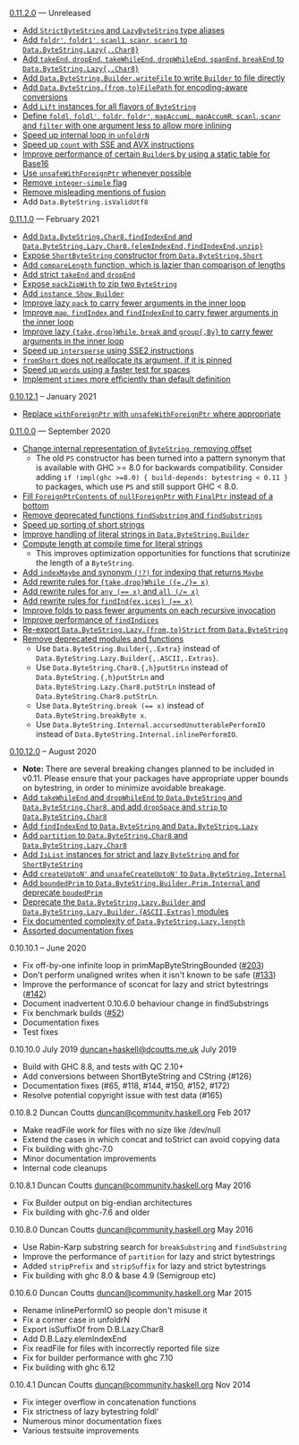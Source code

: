 [0.11.2.0] — Unreleased

* [Add `StrictByteString` and `LazyByteString` type aliases](https://github.com/haskell/bytestring/pull/378)
* [Add `foldr'`, `foldr1'`, `scanl1`, `scanr`, `scanr1` to `Data.ByteString.Lazy{,.Char8}`](https://github.com/haskell/bytestring/pull/364)
* [Add `takeEnd`, `dropEnd`, `takeWhileEnd`, `dropWhileEnd`, `spanEnd`, `breakEnd` to `Data.ByteString.Lazy{,.Char8}`](https://github.com/haskell/bytestring/pull/395)
* [Add `Data.ByteString.Builder.writeFile` to write `Builder` to file directly](https://github.com/haskell/bytestring/pull/408)
* [Add `Data.ByteString.{from,to}FilePath` for encoding-aware conversions](https://github.com/haskell/bytestring/pull/403)
* [Add `Lift` instances for all flavors of `ByteString`](https://github.com/haskell/bytestring/pull/392)
* [Define `foldl`, `foldl'`, `foldr`, `foldr'`, `mapAccumL`, `mapAccumR`, `scanl`, `scanr` and `filter` with one argument less to allow more inlining](https://github.com/haskell/bytestring/pull/345)
* [Speed up internal loop in `unfoldrN`](https://github.com/haskell/bytestring/pull/356)
* [Speed up `count` with SSE and AVX instructions](https://github.com/haskell/bytestring/pull/202)
* [Improve performance of certain `Builder`s by using a static table for Base16](https://github.com/haskell/bytestring/pull/418)
* [Use `unsafeWithForeignPtr` whenever possible](https://github.com/haskell/bytestring/pull/401)
* [Remove `integer-simple` flag](https://github.com/haskell/bytestring/pull/371)
* [Remove misleading mentions of fusion](https://github.com/haskell/bytestring/pull/412)
* Add `Data.ByteString.isValidUtf8`

[0.11.2.0]: https://github.com/haskell/bytestring/compare/0.11.1.0...0.11.2.0

[0.11.1.0] — February 2021

* [Add `Data.ByteString.Char8.findIndexEnd` and `Data.ByteString.Lazy.Char8.{elemIndexEnd,findIndexEnd,unzip}`](https://github.com/haskell/bytestring/pull/342)
* [Expose `ShortByteString` constructor from `Data.ByteString.Short`](https://github.com/haskell/bytestring/pull/313)
* [Add `compareLength` function, which is lazier than comparison of lengths](https://github.com/haskell/bytestring/pull/300)
* [Add strict `takeEnd` and `dropEnd`](https://github.com/haskell/bytestring/pull/290)
* [Expose `packZipWith` to zip two `ByteString`](https://github.com/haskell/bytestring/pull/295)
* [Add `instance Show Builder`](https://github.com/haskell/bytestring/pull/296)
* [Improve lazy `pack` to carry fewer arguments in the inner loop](https://github.com/haskell/bytestring/pull/292)
* [Improve `map`, `findIndex` and `findIndexEnd` to carry fewer arguments in the inner loop](https://github.com/haskell/bytestring/pull/347)
* [Improve lazy `{take,drop}While`, `break` and `group{,By}` to carry fewer arguments in the inner loop](https://github.com/haskell/bytestring/pull/337)
* [Speed up `intersperse` using SSE2 instructions](https://github.com/haskell/bytestring/pull/310)
* [`fromShort` does not reallocate its argument, if it is pinned](https://github.com/haskell/bytestring/pull/317)
* [Speed up `words` using a faster test for spaces](https://github.com/haskell/bytestring/pull/315)
* [Implement `stimes` more efficiently than default definition](https://github.com/haskell/bytestring/pull/301)

[0.11.1.0]: https://github.com/haskell/bytestring/compare/0.11.0.0...0.11.1.0

[0.10.12.1] – January 2021

* [Replace `withForeignPtr` with `unsafeWithForeignPtr` where appropriate](https://github.com/haskell/bytestring/pull/333)

[0.10.12.1]: https://github.com/haskell/bytestring/compare/0.10.12.0...0.10.12.1

[0.11.0.0] — September 2020
 * [Change internal representation of `ByteString`, removing offset](https://github.com/haskell/bytestring/pull/175)
   * The old `PS` constructor has been turned into a pattern synonym that is available with GHC >= 8.0 for backwards compatibility. Consider adding `if !impl(ghc >=8.0) { build-depends: bytestring < 0.11 }` to packages, which use `PS` and still support GHC < 8.0.
 * [Fill `ForeignPtrContents` of `nullForeignPtr` with `FinalPtr` instead of a bottom](https://github.com/haskell/bytestring/pull/284)
 * [Remove deprecated functions `findSubstring` and `findSubstrings`](https://github.com/haskell/bytestring/pull/181)
 * [Speed up sorting of short strings](https://github.com/haskell/bytestring/pull/267)
 * [Improve handling of literal strings in `Data.ByteString.Builder`](https://github.com/haskell/bytestring/pull/132)
 * [Compute length at compile time for literal strings](https://github.com/haskell/bytestring/pull/191)
   * This improves optimization opportunities for functions that scrutinize the length of a `ByteString`.
 * [Add `indexMaybe` and synonym `(!?)` for indexing that returns `Maybe`](https://github.com/haskell/bytestring/pull/261)
 * [Add rewrite rules for `{take,drop}While ({=,/}= x)`](https://github.com/haskell/bytestring/pull/275)
 * [Add rewrite rules for `any (== x)` and `all (/= x)`](https://github.com/haskell/bytestring/pull/273)
 * [Add rewrite rules for `findInd{ex,ices} (== x)`](https://github.com/haskell/bytestring/pull/270)
 * [Improve folds to pass fewer arguments on each recursive invocation](https://github.com/haskell/bytestring/pull/273)
 * [Improve performance of `findIndices`](https://github.com/haskell/bytestring/pull/270)
 * [Re-export `Data.ByteString.Lazy.{from,to}Strict` from `Data.ByteString`](https://github.com/haskell/bytestring/pull/281)
 * [Remove deprecated modules and functions](https://github.com/haskell/bytestring/pull/286)
   * Use `Data.ByteString.Builder{,.Extra}` instead of `Data.ByteString.Lazy.Builder{,.ASCII,.Extras}`.
   * Use `Data.ByteString.Char8.{,h}putStrLn` instead of `Data.ByteString.{,h}putStrLn` and `Data.ByteString.Lazy.Char8.putStrLn` instead of `Data.ByteString.Char8.putStrLn`.
   * Use `Data.ByteString.break (== x)` instead of `Data.ByteString.breakByte x`.
   * Use `Data.ByteString.Internal.accursedUnutterablePerformIO` instead of `Data.ByteString.Internal.inlinePerformIO`.

[0.11.0.0]: https://github.com/haskell/bytestring/compare/0.10.12.0...0.11.0.0

[0.10.12.0] – August 2020

 * **Note:** There are several breaking changes planned to be included in v0.11.
   Please ensure that your packages have appropriate upper bounds on bytestring,
   in order to minimize avoidable breakage.
 * [Add `takeWhileEnd` and `dropWhileEnd` to `Data.ByteString` and `Data.ByteString.Char8`, and add `dropSpace` and `strip` to `Data.ByteString.Char8`](https://github.com/haskell/bytestring/pull/121)
 * [Add `findIndexEnd` to `Data.ByteString` and `Data.ByteString.Lazy`](https://github.com/haskell/bytestring/pull/155)
 * [Add `partition` to `Data.ByteString.Char8` and `Data.ByteString.Lazy.Char8`](https://github.com/haskell/bytestring/pull/251)
 * [Add `IsList` instances for strict and lazy `ByteString` and for `ShortByteString`](https://github.com/haskell/bytestring/pull/219)
 * [Add `createUptoN'` and `unsafeCreateUptoN'` to `Data.ByteString.Internal`](https://github.com/haskell/bytestring/pull/245)
 * [Add `boundedPrim` to `Data.ByteString.Builder.Prim.Internal` and deprecate `boudedPrim`](https://github.com/haskell/bytestring/pull/246)
 * [Deprecate the `Data.ByteString.Lazy.Builder` and `Data.ByteString.Lazy.Builder.{ASCII,Extras}` modules](https://github.com/haskell/bytestring/pull/250)
 * [Fix documented complexity of `Data.ByteString.Lazy.length`](https://github.com/haskell/bytestring/pull/255)
 * [Assorted documentation fixes](https://github.com/haskell/bytestring/pull/248)

[0.10.12.0]: https://github.com/haskell/bytestring/compare/0.10.10.1...0.10.12.0

0.10.10.1 – June 2020

 * Fix off-by-one infinite loop in primMapByteStringBounded ([#203])
 * Don't perform unaligned writes when it isn't known to be safe ([#133])
 * Improve the performance of sconcat for lazy and strict bytestrings ([#142])
 * Document inadvertent 0.10.6.0 behaviour change in findSubstrings
 * Fix benchmark builds ([#52])
 * Documentation fixes
 * Test fixes

[#52]: https://github.com/haskell/bytestring/issues/52
[#133]: https://github.com/haskell/bytestring/pull/133
[#142]: https://github.com/haskell/bytestring/pull/142
[#203]: https://github.com/haskell/bytestring/issues/203

0.10.10.0 July 2019 <duncan+haskell@dcoutts.me.uk> July 2019

 * Build with GHC 8.8, and tests with QC 2.10+
 * Add conversions between ShortByteString and CString (#126)
 * Documentation fixes (#65, #118, #144, #150, #152, #172)
 * Resolve potential copyright issue with test data (#165)

0.10.8.2 Duncan Coutts <duncan@community.haskell.org> Feb 2017

 * Make readFile work for files with no size like /dev/null
 * Extend the cases in which concat and toStrict can avoid copying data
 * Fix building with ghc-7.0
 * Minor documentation improvements
 * Internal code cleanups

0.10.8.1 Duncan Coutts <duncan@community.haskell.org> May 2016

 * Fix Builder output on big-endian architectures
 * Fix building with ghc-7.6 and older

0.10.8.0 Duncan Coutts <duncan@community.haskell.org> May 2016

 * Use Rabin-Karp substring search for `breakSubstring` and `findSubstring`
 * Improve the performance of `partition` for lazy and strict bytestrings
 * Added `stripPrefix` and `stripSuffix` for lazy and strict bytestrings
 * Fix building with ghc 8.0 & base 4.9 (Semigroup etc)

0.10.6.0 Duncan Coutts <duncan@community.haskell.org> Mar 2015

 * Rename inlinePerformIO so people don't misuse it
 * Fix a corner case in unfoldrN
 * Export isSuffixOf from D.B.Lazy.Char8
 * Add D.B.Lazy.elemIndexEnd
 * Fix readFile for files with incorrectly reported file size
 * Fix for builder performance with ghc 7.10
 * Fix building with ghc 6.12

0.10.4.1 Duncan Coutts <duncan@community.haskell.org> Nov 2014

 * Fix integer overflow in concatenation functions
 * Fix strictness of lazy bytestring foldl'
 * Numerous minor documentation fixes
 * Various testsuite improvements
